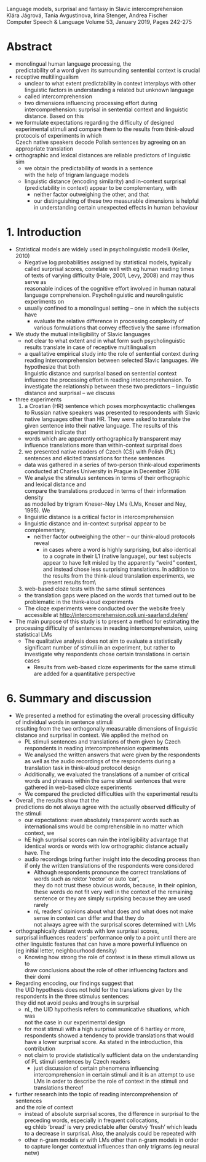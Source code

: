 Language models, surprisal and fantasy in Slavic intercomprehension\
Klára Jágrová, Tania Avgustinova, Irina Stenger, Andrea Fischer\
Computer Speech & Language Volume 53, January 2019, Pages 242-275

# Abstract

* monolingual human language processing, the\
  predictability of a word given its surrounding sentential context is crucial
* receptive multilingualism
  * unclear to what extent predictability in context interplays with other
    linguistic factors in understanding a related but unknown language
  * called intercomprehension
  * two dimensions influencing processing effort during intercomprehension:
    surprisal in sentential context and linguistic distance. Based on this
* we formulate expectations regarding the difficulty of designed experimental
  stimuli and compare them to the results from think-aloud protocols of
  experiments in which\
  Czech native speakers decode Polish sentences by agreeing on an appropriate
  translation
* orthographic and lexical distances are reliable predictors of linguistic sim
  * we obtain the predictability of words in a sentence\
    with the help of trigram language models
  * linguistic distance (encoding similarity) and in-context surprisal
    (predictability in context) appear to be complementary, with
    * neither factor outweighing the other, and that
    * our distinguishing of these two measurable dimensions is helpful in
      understanding certain unexpected effects in human behaviour

# 1. Introduction

* Statistical models are widely used in psycholinguistic modelli (Keller, 2010)
  * Negative log probabilities assigned by statistical models, typically called
    surprisal scores, correlate well with eg human reading times of texts of
    varying difficulty (Hale, 2001, Levy, 2008) and may thus serve as\
    reasonable indices of the cognitive effort involved in human natural
    language comprehension. Psycholinguistic and neurolinguistic experiments on
  * usually confined to a monolingual setting – one in which the subjects have
    * evaluate the relative difference in processing complexity of various
      formulations that convey effectively the same information
* We study the mutual intelligibility of Slavic languages
  * not clear to what extent and in what form such psycholinguistic results
    translate in case of receptive multilingualism
  * a qualitative empirical study into the role of sentential context during
    reading intercomprehension between selected Slavic languages. We\
    hypothesize that both\
    linguistic distance and surprisal based on sentential context\
    influence the processing effort in reading intercomprehension. To
    investigate the relationship between these two predictors – linguistic
    distance and surprisal – we discuss
* three experiments
  1. a Croatian (HR) sentence which poses morphosyntactic challenges to Russian
     native speakers was presented to respondents with Slavic native languages
     other than HR. They were asked to translate the given sentence into their
     native language. The results of this experiment indicate that
    * words which are apparently orthographically transparent
      may influence translations more than within-context surprisal does
  2. we presented native readers of Czech (CS) with Polish (PL) sentences and
     elicited translations for these sentences
    * data was gathered in a series of two-person think-aloud experiments
      conducted at Charles University in Prague in December 2016
    * We analyse the stimulus sentences in terms of their orthographic and
      lexical distance and\
      compare the translations produced in terms of their information density\
      as modelled by trigram Kneser–Ney LMs (LMs, Kneser and Ney, 1995). We
    * linguistic distance is a critical factor in intercomprehension
    * linguistic distance and in-context surprisal appear to be complementary,
      * neither factor outweighing the other – our think-aloud protocols reveal
        * in cases where a word is highly surprising, but also identical to a
          cognate in their L1 (native language), our test subjects appear to
          have felt misled by the apparently “weird” context, and instead chose
          less surprising translations. In addition to the results from the
      think-aloud translation experiments, we present results from\
  3. web-based cloze tests with the same stimuli sentences 
    * the translation gaps were placed on the words that turned out to be
      problematic in the think-aloud experiments
    * The cloze experiments were conducted over the website freely accessible
      at http://intercomprehension.coli.uni-saarland.de/en/
* The main purpose of this study is to present a method for estimating the
  processing difficulty of sentences in reading intercomprehension, using
  statistical LMs
  * The qualitative analysis does not aim to evaluate a statistically
    significant number of stimuli in an experiment, but rather to\
    investigate why respondents chose certain translations in certain cases
    * Results from web-based cloze experiments for the same stimuli are added
      for a quantitative perspective

# 6. Summary and discussion

* We presented a method for estimating the overall processing difficulty of
  individual words in sentence stimuli\
  resulting from the two orthogonally measurable dimensions of linguistic
  distance and surprisal in context. We applied the method on
  * PL stimuli sentences and translations of them given by Czech respondents in
    reading intercomprehension experiments
  * We analysed the written answers that were given by the respondents as well
    as the audio recordings of the respondents during a translation task in
    think-aloud protocol design
  * Additionally, we evaluated the translations of a number of critical words
    and phrases within the same stimuli sentences that were gathered in
    web-based cloze experiments
  * We compared the predicted difficulties with the experimental results
* Overall, the results show that the\
  predictions do not always agree with the actually observed difficulty of the
  stimuli
  * our expectations: even absolutely transparent words such as
    internationalisms would be comprehensible in no matter which context, we
  * hE high surprisal scores can ruin the intelligibility advantage that
    identical words or words with low orthographic distance actually have. The
  * audio recordings bring further insight into the decoding process than
    if only the written translations of the respondents were considered
    * Although respondents pronounce the correct translations of words such as
      rektor ‘rector’ or auto ‘car’,\
      they do not trust these obvious words, because, in their opinion,\
      these words do not fit very well in the context of the remaining sentence
      or they are simply surprising because they are used rarely
    * nL readers’ opinions about what does and what does not make sense in
      context can differ and that they do\
      not always agree with the surprisal scores determined with LMs
* orthographically distant words with low surprisal scores,\
  surprisal influences readers' performance only to a point until there are
  other linguistic features that can have a more powerful influence on\
  (eg initial letter, neighbourhood density)
  * Knowing how strong the role of context is in these stimuli allows us to\
    draw conclusions about the role of other influencing factors and their domi
* Regarding encoding, our findings suggest that\
  the UID hypothesis does not hold for the translations given by the\
  respondents in the three stimulus sentences:\
  they did not avoid peaks and troughs in surprisal
  * nL, the UID hypothesis refers to communicative situations, which was\
    not the case in our experimental design
  * for most stimuli with a high surprisal score of 6 hartley or more,
    respondents showed a tendency to provide translations that would have a
    lower surprisal score. As stated in the introduction, this contribution
  * not claim to provide statistically sufficient data on the understanding of
    PL stimuli sentences by Czech readers
    * just discussion of certain phenomena influencing intercomprehension in
      certain stimuli and it is an attempt to use LMs in order to describe the
      role of context in the stimuli and translations thereof
* further research into the topic of reading intercomprehension of sentences\
  and the role of context
  * instead of absolute surprisal scores, the difference in surprisal to the
    preceding words, especially in frequent collocations,\
    eg chléb ‘bread’ is very predictable after čerstvý ‘fresh’ which leads to a
    decrease in surprisal.  Also, the analysis could be repeated with
  * other n-gram models or with LMs other than n-gram models in order\
    to capture longer contextual influences than only trigrams (eg neural netw)
